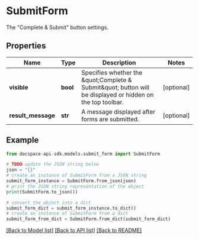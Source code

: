 # SubmitForm
The \"Complete & Submit\" button settings.

## Properties

Name | Type | Description | Notes
------------ | ------------- | ------------- | -------------
**visible** | **bool** | Specifies whether the \&quot;Complete  &amp; Submit\&quot; button will be displayed or hidden on the top toolbar. | [optional] 
**result_message** | **str** | A message displayed after forms are submitted. | [optional] 

## Example

```python
from docspace-api-sdk.models.submit_form import SubmitForm

# TODO update the JSON string below
json = "{}"
# create an instance of SubmitForm from a JSON string
submit_form_instance = SubmitForm.from_json(json)
# print the JSON string representation of the object
print(SubmitForm.to_json())

# convert the object into a dict
submit_form_dict = submit_form_instance.to_dict()
# create an instance of SubmitForm from a dict
submit_form_from_dict = SubmitForm.from_dict(submit_form_dict)
```
[[Back to Model list]](../README.md#documentation-for-models) [[Back to API list]](../README.md#documentation-for-api-endpoints) [[Back to README]](../README.md)


